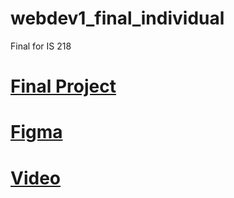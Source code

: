 # webdev1_final_individual
Final for IS 218 

# [Final Project](https://webdev1-final-individual-one.vercel.app/)
# [Figma ](https://www.figma.com/file/8QgKq66fghEKA01y0uZWne/portfolio?type=design&node-id=0%3A1&mode=design&t=SiT5cZaVxPJVWyeZ-1)
# [Video](https://clipchamp.com/watch/0ys5XTfhfK1)